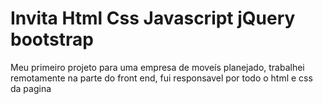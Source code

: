 # Invita Html Css Javascript jQuery bootstrap
 Meu primeiro projeto para uma empresa de moveís planejado, trabalhei remotamente na parte do front end, fui responsavel por todo o html e css da pagina
